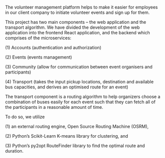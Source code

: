 The volunteer management platform helps to make it easier for employees in our client company to initiate volunteer events and sign up for them. 

This project has two main components – the web application and the transport algorithm. We have divided the development of the web application into the frontend React application, and the backend which comprises of the microservices:

  (1) Accounts (authentication and authorization)
  
  (2) Events (events management)
  
  (3) Community (allow for communication between event organisers and participants)
  
  (4) Transport (takes the input pickup locations, destination and available bus capacities, and derives an optimised route for an event)
  
The transport component is a routing algorithm to help organizers choose a combination of buses easily for each event such that they can fetch all of the participants in a reasonable amount of time. 

To do so, we utilize 

  (1) an external routing engine, Open Source Routing Machine (OSRM),  
  
  (2) Python’s Scikit-Learn K-means library for clustering, and 
  
  (3) Python’s py2opt RouteFinder library to find the optimal route and duration.
